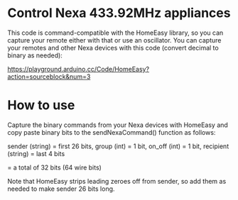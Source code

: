 # Control Nexa 433.92MHz appliances
This code is command-compatible with the HomeEasy library, so you can capture your remote either with that or use an oscillator. You can capture your remotes and other Nexa devices with this code (convert decimal to binary as needed):

https://playground.arduino.cc/Code/HomeEasy?action=sourceblock&num=3


# How to use
Capture the binary commands from your Nexa devices with HomeEasy and copy paste binary bits to the sendNexaCommand() function as follows:

sender (string) = first 26 bits, 
group (int) = 1 bit, 
on_off (int) = 1 bit, 
recipient (string) = last 4 bits

= a total of 32 bits (64 wire bits)

Note that HomeEasy strips leading zeroes off from sender, so add them as needed to make sender 26 bits long.
